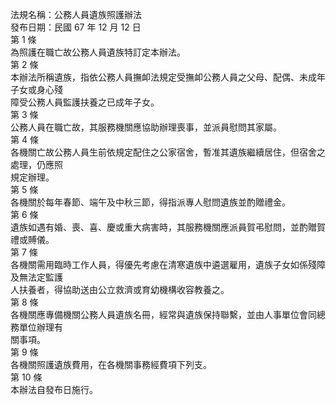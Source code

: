 法規名稱：公務人員遺族照護辦法  
發布日期：民國 67 年 12 月 12 日  
第 1 條  
為照護在職亡故公務人員遺族特訂定本辦法。  
第 2 條  
本辦法所稱遺族，指依公務人員撫卹法規定受撫卹公務人員之父母、配偶、未成年子女或身心殘  
障受公務人員監護扶養之已成年子女。  
第 3 條  
公務人員在職亡故，其服務機關應協助辦理喪事，並派員慰問其家屬。  
第 4 條  
各機關亡故公務人員生前依規定配住之公家宿舍，暫准其遺族繼續居住，但宿舍之處理，仍應照  
規定辦理。  
第 5 條  
各機關於每年春節、端午及中秋三節，得指派專人慰問遺族並酌贈禮金。  
第 6 條  
遺族如遇有婚、喪、喜、慶或重大病害時，其服務機關應派員賀弔慰問，並酌贈賀禮或賻儀。  
第 7 條  
各機關需用臨時工作人員，得優先考慮在清寒遺族中遴選雇用，遺族子女如係殘障及無法定監護  
人扶養者，得協助送由公立救濟或育幼機構收容教養之。  
第 8 條  
各機關應專備機關公務人員遺族名冊，經常與遺族保持聯繫，並由人事單位會同總務單位辦理有  
關事項。  
第 9 條  
各機關照護遺族費用，在各機關事務經費項下列支。  
第 10 條  
本辦法自發布日施行。  


